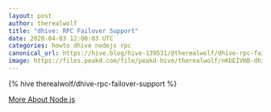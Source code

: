 ```yaml
---
layout: post
author: therealwolf
title: "dhive: RPC Failover Support"
date: 2020-04-03 12:00:03 UTC
categories: howto dhive nodejs rpc
canonical_url: https://hive.blog/hive-139531/@therealwolf/dhive-rpc-failover-support
image: https://files.peakd.com/file/peakd-hive/therealwolf/nKbEIVHB-dhive.png
---
```

{% hive therealwolf/dhive-rpc-failover-support %}

[More About Node.js](/nodejs)
